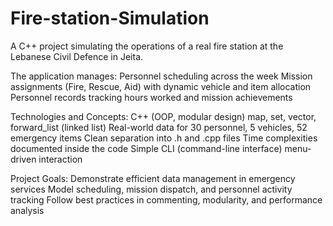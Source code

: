# Fire-station-Simulation
A C++ project simulating the operations of a real fire station at the Lebanese Civil Defence in Jeita.

The application manages:
Personnel scheduling across the week
Mission assignments (Fire, Rescue, Aid) with dynamic vehicle and item allocation
Personnel records tracking hours worked and mission achievements

Technologies and Concepts:
C++ (OOP, modular design)
map, set, vector, forward_list (linked list)
Real-world data for 30 personnel, 5 vehicles, 52 emergency items
Clean separation into .h and .cpp files
Time complexities documented inside the code
Simple CLI (command-line interface) menu-driven interaction

Project Goals:
Demonstrate efficient data management in emergency services
Model scheduling, mission dispatch, and personnel activity tracking
Follow best practices in commenting, modularity, and performance analysis
